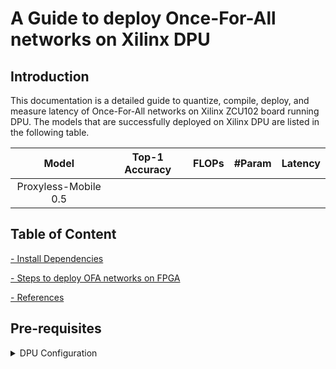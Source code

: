 # A Guide to deploy Once-For-All networks on Xilinx DPU

## Introduction
This documentation is a detailed guide to quantize, compile, deploy, and measure latency of Once-For-All networks on Xilinx ZCU102 board running DPU. The models that are successfully deployed on Xilinx DPU are listed in the following table. 

| Model | Top-1 Accuracy | FLOPs | #Param | Latency |
|:-----:|:--------------:|:-----:|:------:|:--------|
| Proxyless-Mobile 0.5|  |    |   |     |   | 


## Table of Content

[- Install Dependencies](#dependency)

[- Steps to deploy OFA networks on FPGA](#steps-to-deploy-ofa-networks-on-fpga)

[- References](#references)

## Pre-requisites 

<details>
<summary>DPU Configuration</summary>
```
[DPU IP Spec]
IP  Timestamp            : 2019-11-18 18:45:00
DPU Core Count           : 3

[DPU Core Configuration List]
DPU Core                 : #0
DPU Enabled              : Yes
DPU Arch                 : B4096
DPU Target Version       : v1.4.0
DPU Freqency             : 300 MHz
Ram Usage                : Low
DepthwiseConv            : Enabled
DepthwiseConv+Relu6      : Enabled
Conv+Leakyrelu           : Enabled
Conv+Relu6               : Enabled
Channel Augmentation     : Enabled
Average Pool             : Enabled

DPU Core                 : #1
DPU Enabled              : Yes
DPU Arch                 : B4096
DPU Target Version       : v1.4.0
DPU Freqency             : 300 MHz
Ram Usage                : Low
DepthwiseConv            : Enabled
DepthwiseConv+Relu6      : Enabled
Conv+Leakyrelu           : Enabled
Conv+Relu6               : Enabled
Channel Augmentation     : Enabled
Average Pool             : Enabled

DPU Core                 : #2
DPU Enabled              : Yes
DPU Arch                 : B4096
DPU Target Version       : v1.4.0
DPU Freqency             : 300 MHz
Ram Usage                : Low
DepthwiseConv            : Enabled
DepthwiseConv+Relu6      : Enabled
Conv+Leakyrelu           : Enabled
Conv+Relu6               : Enabled
Channel Augmentation     : Enabled
Average Pool             : Enabled


[DPU Extension List]
Extension Softmax
Enabled                  : Yes
```
</details>

## Install Dependencies

[Vitis-AI](https://www.xilinx.com/html_docs/vitis_ai/1_2/zkj1576857115470.html) compiler supports Caffe and TensorFlow models for edge device. We choose Caffe compilation workflow because it is well-supported.  

### `pytorch2caffe`: PyTorch-to-Caffe Conversion Tool

To convert original OFA models implemented in PyTorch to Caffe framework, we provide a conversion tool: [pytorch2caffe](https://github.com/zzzDavid/pytorch2caffe). It converts PyTorch models to BVLC Caffe models and performs checking during conversion. 

To install this tool, we recommend using `conda` for Python environment management.


### `Vitis-AI`: Quantization and Compilation Tool


### Measure Latency


## Steps to deploy OFA networks on FPGA

### Export Caffe model

### Quantization

1. Prepare calibration dataset

Calibration dataset: [imagenet_calib.zip (Google Drive)](https://drive.google.com/file/d/1KZE10LXRQCSJuK9d7xErDOjTjUj4fHyi/view?usp=sharing)



### Compilation

### Deploy model on FPGA


## References

[Vitis-AI User Documentation](https://www.xilinx.com/html_docs/vitis_ai/1_2/zkj1576857115470.html)


